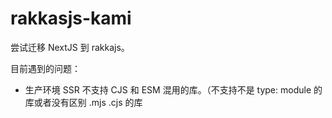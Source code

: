 # rakkasjs-kami

尝试迁移 NextJS 到 rakkajs。

目前遇到的问题：

- 生产环境 SSR 不支持 CJS 和 ESM 混用的库。（不支持不是 type: module 的库或者没有区别 .mjs .cjs 的库
